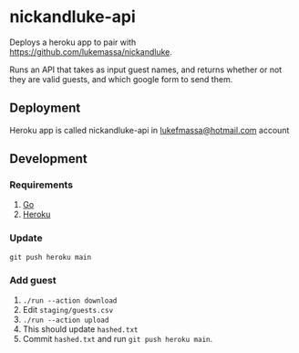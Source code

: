 # nickandluke-api

Deploys a heroku app to pair with https://github.com/lukemassa/nickandluke.

Runs an API that takes as input guest names, and returns whether or not they are valid guests, and which google form to send them.

## Deployment

Heroku app is called nickandluke-api in lukefmassa@hotmail.com account

## Development

### Requirements

1. [Go](https://go.dev/doc/install)
2. [Heroku](https://devcenter.heroku.com/articles/heroku-cli#install-the-heroku-cli)

### Update

`git push heroku main`

### Add guest

1. `./run --action download`
1. Edit `staging/guests.csv`
1. `./run --action upload`
  1. This should update `hashed.txt`
1. Commit `hashed.txt` and run `git push heroku main`.
